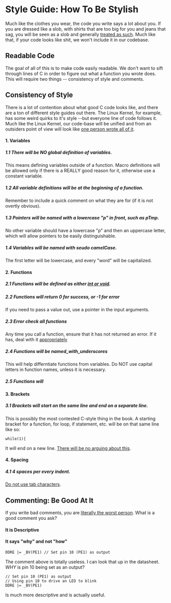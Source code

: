 # Style Guide: How To Be Stylish
Much like the clothes you wear, the code you write says a lot about you. If you are dressed like a slob, with shirts that are too big for you and jeans that sag, you will be seen as a slob and generally [treated as such](null "It is a tough life for true slobs."). Much like that, if your code looks like shit, we won't include it in our codebase.

## Readable Code
The goal of all of this is to make code easily readable. We don't want to sift through lines of C in order to figure out what a function you wrote does. This will require two things -- consistency of style and comments. 

## Consistency of Style
There is a lot of contention about what good C code looks like, and there are a ton of different style guides out there. The Linux Kernel, for example, has some weird quirks to it's style --but everyone line of code follows it. Much like the Linux Kernel, our code-base will be unified and from an outsiders point of view will look like [one person wrote all of it](null "That one person will be me. I will get all the credit.").

#### 1. Variables
##### *1.1* There will be NO global definition of variables.
This means defining variables outside of a function. Macro definitions will be allowed only if there is a REALLY good reason for it, otherwise use a constant variable. 

##### *1.2* All variable definitions will be at the beginning of a function.
Remember to include a quick comment on what they are for (if it is not overtly obvious).

##### *1.3* Pointers will be named with a lowercase "p" in front, such as pTmp.
No other variable should have a lowercase "p" and then an uppercase letter, which will allow pointers to be easily distinguishable.

##### *1.4* Variables will be named with seudo camelCase.
The first letter will be lowercase, and every "word" will be capitalized. 

#### 2. Functions
##### *2.1* Functions will be defined as either [int or void](null "This is not a hard and fast rule, if there is a VERY good reason to use a different function definition then do so.").

##### *2.2* Functions will return 0 for success, or -1 for error
If you need to pass a value out, use a pointer in the input arguments. 

##### *2.3* Error check all functions
Any time you call a function, ensure that it has not returned an error. If it has, deal with it [appropriately](null "If that means taking off all your clothes and rolling around in mud then do so.")

##### *2.4* Functions will be named_with_underscores
This will help differntiate functions from variables. Do NOT use capital letters in function names, unless it is necessary.

##### *2.5* Functions will 

#### 3. Brackets
##### *3.1* Brackets will start on the same line and end on a separate line.
This is possibly the most contested C-style thing in the book. A starting bracket for a function, for loop, if statement, etc. will be on that same line like so:
```
while(1){
```

It will end on a new line. [There will be no arguing about this](null "There are good arguments to be made, but since I am writing the style guide I get to force it to be in my style.").

#### 4. Spacing
##### *4.1* 4 spaces per every indent.
[Do not use tab characters](null "I will hunt you down and for every tab character you write I will make you write 4 spaces instead.").


## Commenting: Be Good At It
If you write bad comments, you are [literally the worst person](null "Literally. As in, figuratively literally."). What is a good comment you ask?

#### It is Descriptive

#### It says "why" and not "how"
```
DDRE |= _BV(PE1) // Set pin 10 (PE1) as output
```

The comment above is totally useless. I can look that up in the datasheet. *WHY* is pin 10 being set as an output?

```
// Set pin 10 (PE1) as output
// Using pin 10 to drive an LED to blink
DDRE |= _BV(PE1)
```

Is much more descriptive and is actually useful. 

